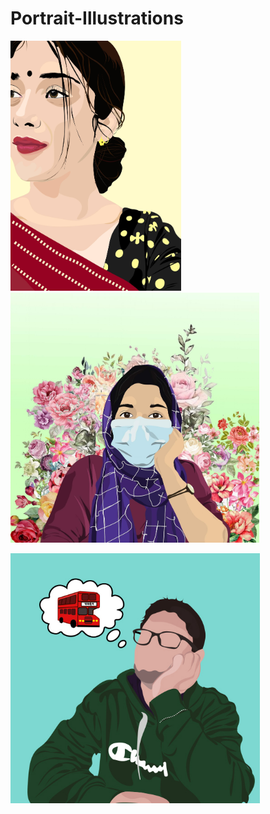 # Portrait-Illustrations


<img
  src="https://github.com/n0ush1n/Portrait-Illustrations/blob/main/164204008_937551573718506_7557819539585599779_n.jpg"
   height="400px" >
  <img
  src="https://github.com/n0ush1n/Portrait-Illustrations/blob/main/176258223_1532850190253687_2342296429643613396_n.jpg"
   height="400px" >
   
<img src="https://github.com/n0ush1n/Portrait-Illustrations/blob/main/Untitled-2%20(1).jpg" height="400px" />
